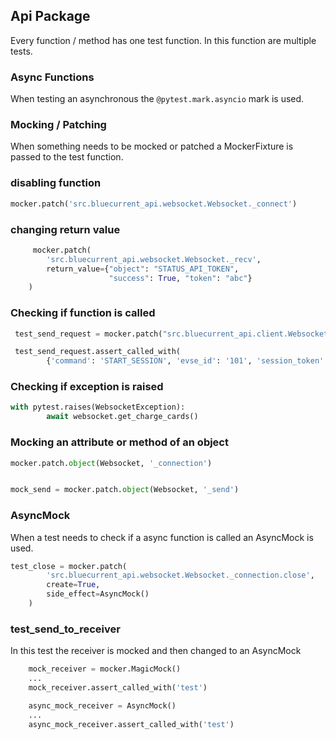 ## Api Package

Every function / method has one test function. In this function are multiple tests.

### Async Functions

When testing an asynchronous the `@pytest.mark.asyncio` mark is used.

### Mocking / Patching

When something needs to be mocked or patched a MockerFixture is passed to the test function.

### disabling function

```python
mocker.patch('src.bluecurrent_api.websocket.Websocket._connect')
```

### changing return value

```python
     mocker.patch(
        'src.bluecurrent_api.websocket.Websocket._recv',
        return_value={"object": "STATUS_API_TOKEN",
                      "success": True, "token": "abc"}
    )
```

### Checking if function is called

```python
 test_send_request = mocker.patch("src.bluecurrent_api.client.Websocket.send_request")

 test_send_request.assert_called_with(
        {'command': 'START_SESSION', 'evse_id': '101', 'session_token': '123'})
```

### Checking if exception is raised

```python
with pytest.raises(WebsocketException):
        await websocket.get_charge_cards()
```

### Mocking an attribute or method of an object

```python
mocker.patch.object(Websocket, '_connection')


mock_send = mocker.patch.object(Websocket, '_send')
```

### AsyncMock

When a test needs to check if a async function is called an AsyncMock is used.

```python
test_close = mocker.patch(
        'src.bluecurrent_api.websocket.Websocket._connection.close',
        create=True,
        side_effect=AsyncMock()
    )
```

### test_send_to_receiver

In this test the receiver is mocked and then changed to an AsyncMock

```python
    mock_receiver = mocker.MagicMock()
    ...
    mock_receiver.assert_called_with('test')

    async_mock_receiver = AsyncMock()
    ...
    async_mock_receiver.assert_called_with('test')
```
